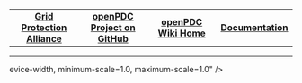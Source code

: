 
<!--[if IE 9]><html class="lt-ie10" lang="en"><![endif]-->
<html class="no-js" lang="en">
<head>
<meta charset="utf-8" />
    <meta name="viewport" content="width=d

<!--HtmlToGmd.Body-->

<div id="NavigationMenu">

<table style="width: 100%; border-collapse: collapse; border: 0px solid gray;">

<tr>

<td style="width: 25%; text-align:center;"><b><a href="http://www.gridprotectionalliance.org">Grid Protection Alliance</a></b></td>

<td style="width: 25%; text-align:center;"><b><a href="https://github.com/GridProtectionAlliance/openPDC">openPDC Project on GitHub</a></b></td>

<td style="width: 25%; text-align:center;"><b><a href="https://github.com/GridProtectionAlliance/openPDC/tree/master/Documentation/wiki/openPDC_Home.md">openPDC Wiki Home</a></b></td>

<td style="width: 25%; text-align:center;"><b><a href="https://github.com/GridProtectionAlliance/openPDC/tree/master/Documentation/wiki/openPDC_Documentation_Home.md">Documentation</a></b></td>

</tr>

</table>

</div>

<hr />

<!--/HtmlToGmd.Body-->

evice-width, minimum-scale=1.0, maximum-scale=1.0" />
    <meta http-equiv="X-UA-Compatible" content="IE=Edge" />
    <title>TLS Vulnerabilities | Mono</title>
    <link rel="shortcut icon" href="/favicon.ico" />
    <link type="application/atom+xml" rel="alternate" href="http://www.mono-project.com/atom.xml" title="Mono Project" />
    <link rel="stylesheet" href="//cdnjs.cloudflare.com/ajax/libs/foundation/5.3.0/css/normalize.min.css" />
    <link rel="stylesheet" href="//cdnjs.cloudflare.com/ajax/libs/foundation/5.3.0/css/foundation.min.css" />
    <link rel="stylesheet" href="//cdnjs.cloudflare.com/ajax/libs/font-awesome/4.1.0/css/font-awesome.min.css" />
    <link rel="stylesheet" href="//cdnjs.cloudflare.com/ajax/libs/highlight.js/8.1/styles/github.min.css" />
    <link rel="stylesheet" href="//cdnjs.cloudflare.com/ajax/libs/magnific-popup.js/0.9.9/magnific-popup.css" />
    <link rel='stylesheet' href='//fonts.googleapis.com/css?family=Open+Sans' />
    <link rel="stylesheet" href="/css/main.css?version=2015-10-04T10%3A51%3A39%2B00%3A00" />
    <script src="//cdnjs.cloudflare.com/ajax/libs/modernizr/2.8.2/modernizr.min.js"></script>
    <script>
      // redirect to the real domain in case someone visits the GitHub Pages domain
      if (window.location.hostname === 'mono.github.io') {
        window.location.replace(window.location.href.replace("mono.github.io/website", "www.mono-project.com"));
      }
    </script>
    <script>
      (function(i,s,o,g,r,a,m){i['GoogleAnalyticsObject']=r;i[r]=i[r]||function(){(i[r].q=i[r].q||[]).push(arguments)},i[r].l=1*new Date();a=s.createElement(o),m=s.getElementsByTagName(o)[0];a.async=1;a.src=g;m.parentNode.insertBefore(a,m)})(window,document,'script','//www.google-analytics.com/analytics.js','ga');

      ga('create', 'UA-76510-1', 'auto');
      ga('send', 'pageview');
    </script>
  <!--HtmlToGmd.Head-->



<!--/HtmlToGmd.Head-->

</head>
<body>
    <div id="main-wrapper">
      <div id="header-nav" class="contain-to-grid">
        <nav class="top-bar" data-topbar>
          <ul class="title-area">
            <li class="name">
              <h1><a href="/"><img alt="Mono Logo" src="/images/mono-gorilla.svg" onerror="this.src='/images/mono-gorilla.png'; this.onerror=null;" id="header-logo"/>Mono</a></h1>
            </li>
            <li class="toggle-topbar"><a href="#">Menu</a></li>
          </ul>

          <section class="top-bar-section">
            <!-- Right Nav Section -->
            <ul class="right">
              <li ><a href="/"><i class="fa fa-home"></i> Home</a></li>
              <li ><a href="/download/"><i class="fa fa-download"></i> Download</a></li>
              <li ><a href="/docs/"><i class="fa fa-book"></i> Documentation</a></li>
              <li class="active"><a href="/news/"><i class="fa fa-bullhorn"></i> News</a></li>
              <li ><a href="/community/"><i class="fa fa-github"></i> Community</a></li>
              <li class="has-form">
                <form id="header-searchform" action="https://www.google.com/search" method="get">
                  <div class="row collapse">
                    <div class="small-11 medium-9 large-10 columns">
                      <input name="as_sitesearch" type="hidden" value="www.mono-project.com" />
                      <input name="q" type="text" placeholder="Search..." />
</div>
                    <div class="small-1 medium-3 large-2 columns">
                     <button type="submit" class="postfix button"><i class="fa fa-search"></i></button>
</div>
</div>
                </form>
              </li>
            </ul>
          </section>
        </nav>
</div>

      <div class="row">
  <div class="small-12 columns">
      <article itemscope itemtype="http://schema.org/BlogPosting">
  <h1 itemprop="name">TLS Vulnerabilities</h1>
  <div class="meta">
  <span class="author">

Miguel de Icaza
</span>
  <span class="date">



  



<time datetime="2015-03-07T00:00:00+00:00" itemprop="datePublished">March  7, 2015</time></span>

  <span class="tags"> security
</span>

</div>

  <div itemprop="articleBody"><p>A TLS impersonation attack was discovered in Mono’s TLS stack by
researchers at Inria
(<a href="https://www.smacktls.com/#skip">SKIP-TLS</a>. During checks on our TLS
stack, we have discovered two further issues which we have fixed -
SSLv2 support, and vulnerability to
<a href="https://www.smacktls.com/#freak">FREAK</a>. These vulnerabilities affect
basically every Mono version ever released.</p>

<p>All three issues should be addressed in the following patches:</p>

<ul>
  <li>Patch to address <a href="https://github.com/mono/mono/commit/1509226c41d74194c146deb173e752b8d3cdeec4">SKIP TLS vulnerability</a></li>
  <li>Patch to address <a href="https://github.com/mono/mono/commit/9c38772f094168d8bfd5bc73bf8925cd04faad10">FREAK vulnerability</a></li>
  <li><a href="https://github.com/mono/mono/commit/b371da6b2d68b4cdd0f21d6342af6c42794f998b">Removal of SSLv2</a></li>
</ul>

<p>These patches should apply to all Mono versions from 3.4.0 or so
onwards. The FREAK patch requires slight modification
in order to apply to Mono releases prior to 3.x <a href="https://gist.github.com/directhex/728af6f96d1b8c976659">patch for Mono
pre-3.4</a>
should work for these users. The Impersonation patch requires slight
modification to apply to Mono releases prior to 3.4 <a href="https://gist.github.com/directhex/f8c6e67f551d8a608154">patch for Mono
pre-3.4</a>
should work for these users.</p>

<p>Alternatively, this is fixed in Mono 3.12.1 and higher:
<a href="http://download.mono-project.com/sources/mono/mono-3.12.1.tar.bz2">mono-3.12.1.tar.bz2</a></p>

<p>Mono’s github repository contains the bug fix for all supported branches
(master, mono-4.0.0-branch, mono-3.12.0-branch, mono-3.10.0-branch).</p>

<p>Linux and Mac downloads from
<a href="http://www.mono-project.com">mono-project.com</a> have been updated to
3.12.1 - the Windows release will take another day or two.</p>

<p>Below is a (non-exhaustive) list of Mono versions in use in supported
distributions, and the patches they require for full coverage.</p>

<ul>
  <li>2.4 branch (Ubuntu 10.04)
    <ul>
      <li>SSLv2 patch, Modified Impersonation patch, Modified FREAK patch</li>
    </ul>
  </li>
  <li>2.6.7 (Debian 6, SLES 11)
    <ul>
      <li>SSLv2 patch, Modified Impersonation patch, Modified FREAK patch</li>
    </ul>
  </li>
  <li>2.10.8 (Fedora 19, 20, 21)
    <ul>
      <li>SSLv2 patch, Modified Impersonation patch, Modified FREAK patch</li>
    </ul>
  </li>
  <li>2.10.8.1 (Debian 7, Ubuntu 12.04)
    <ul>
      <li>SSLv2 patch, Modified Impersonation patch, Modified FREAK patch</li>
    </ul>
  </li>
  <li>3.0.3 (openSUSE 12.3)
    <ul>
      <li>SSLv2 patch, Modified Impersonation patch, FREAK patch</li>
    </ul>
  </li>
  <li>3.0.6 (openSUSE 13.1)
    <ul>
      <li>SSLv2 patch, Modified Impersonation patch, FREAK patch</li>
    </ul>
  </li>
  <li>3.2.8 (Debian 8, Ubuntu 12.10, 14.10, 15.04, Gentoo)
    <ul>
      <li>SSLv2 patch, Modified Impersonation patch, FREAK patch</li>
    </ul>
  </li>
  <li>3.10.0 (Arch)
    <ul>
      <li>SSLv2 patch, Impersonation patch, FREAK patch</li>
    </ul>
  </li>
</ul>

</div>

</article>

<div>
        <div class="left">
        
          <a href="/news/2015/01/13/mono-3-12-0-is-out/" title="Previous Post: Mono 3.12.0 is out!">&laquo; Mono 3.12.0 is out!</a>
        
</div>

        <div class="right">
        
          <a href="/news/2015/03/09/google-summer-of-code/" title="Next Post: Mono and Google Summer of Code 2015">Mono and Google Summer of Code 2015 &raquo;</a>
        
</div>
</div>
</div>
</div>


      <div id="push"></div>
</div>

    <footer>
      <div class="row">
        <div class="small-12 columns">
          <div class="left">
            <strong>&copy; 2015 Mono Project</strong>
            <br/>
            <div id="footer-notes">
              <a href="/docs/about-mono/legal/">Legal Notices</a>
</div>
</div>
          <div class="right">
            <a href="/atom.xml" title="RSS feed">
              <i class="fa fa-rss fa-2x"></i>
            </a>
            &nbsp;
            <a href="https://github.com/mono/mono" title="GitHub repository">
              <i class="fa fa-github fa-2x"></i>
            </a>
</div>
</div>
</div>
    </footer>

    <script src="//cdnjs.cloudflare.com/ajax/libs/jquery/2.1.1/jquery.min.js"></script>
    <script src="//cdnjs.cloudflare.com/ajax/libs/foundation/5.3.0/js/foundation.min.js"></script>
    <script src="//cdnjs.cloudflare.com/ajax/libs/highlight.js/8.1/highlight.min.js"></script>
    <script src="//cdnjs.cloudflare.com/ajax/libs/magnific-popup.js/0.9.9/jquery.magnific-popup.min.js"></script>

    <script>
      // allow sub pages to run custom code
      if (typeof runScripts == 'function') {
        runScripts();
      }

      $(document).foundation();
      hljs.initHighlightingOnLoad();
      $(document).ready(function() {
        $('.image-link').magnificPopup({
          disableOn: 400,
          image: { verticalFit: false },
          type: 'image'
        });
      });
    </script>
  

<!--HtmlToGmd.Foot-->

<div id="copyright">

<hr />

Copyright 2015 <a href="http://www.gridprotectionoalliance.org">Grid Protection Alliance</a>

</div>

<!--/HtmlToGmd.Foot-->

</body>
  <!--  GitHub revision:  c002707a2f5c9955b3c8877cddac24c2401aa20a
        GitHub Pages URL: http://www.mono-project.com  -->
</html>

